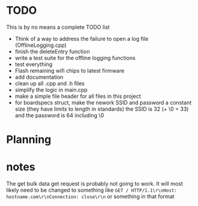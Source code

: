 # TODO
This is by no means a complete TODO list
- Think of a way to address the failure to open a log file (OfflineLogging.cpp)
- finish the deleteEntry function
- write a test suite for the offline logging functions
- test everything
- Flash remaining wifi chips to latest firmware
- add documentation 
- clean up all .cpp and .h files
- simplify the logic in main.cpp
- make a simple file header for all files in this project
- for boardspecs struct, make the nework SSID and password a constant size (they have limits to length in standards) the SSID is 32 (+ \0 = 33) and the password is 64 including \0

# Planning

# notes
The get bulk data get request is probably not going to work. It will most likely need to be changed to something like `GET / HTTP/1.1\r\nHost: hostname.com\r\nConnection: close\r\n`  or something in that format
